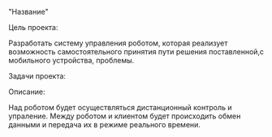  "Название"

  Цель проекта:
  
 Разработать систему управления роботом, которая реализует возможность самостоятельного принятия пути решения поставленной,с мобильного устройства, проблемы.
 
  Задачи проекта:
 
 
  Описание:

 Над роботом будет осуществляться дистанционный контроль и упраление. Между роботом и клиентом будет происходить обмен данными и передача их в режиме реального времени.
 
